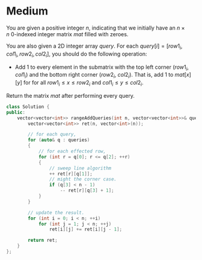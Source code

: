 # Medium

You are given a positive integer $n$, indicating that we initially have an $n \times n$ 0-indexed integer matrix $mat$ filled with zeroes.

You are also given a 2D integer array $query$. For each $query[i] = [row1_i, col1_i, row2_i, col2_i]$, you should do the following operation:

- Add $1$ to every element in the submatrix with the top left corner ($row1_i$, $col1_i$) and the bottom right corner ($row2_i$, $col2_i$). That is, add $1$ to $mat[x][y]$ for for all $row1_i \leq x \leq row2_i$ and $col1_i \leq y \leq col2_i$.

Return the matrix $mat$ after performing every query.

```cpp
class Solution {
public:
    vector<vector<int>> rangeAddQueries(int n, vector<vector<int>>& queries) {
        vector<vector<int>> ret(n, vector<int>(n));

        // for each query, 
        for (auto& q : queries)
        {
            // for each effected row, 
            for (int r = q[0]; r <= q[2]; ++r)
            {
                // sweep line algorithm
                ++ ret[r][q[1]];
                // might the corner case.
                if (q[3] < n - 1)
                    -- ret[r][q[3] + 1];
            }
        }

        // update the result.
        for (int i = 0; i < n; ++i)
            for (int j = 1; j < n; ++j)
                ret[i][j] += ret[i][j - 1];

        return ret;
    }
};
```
